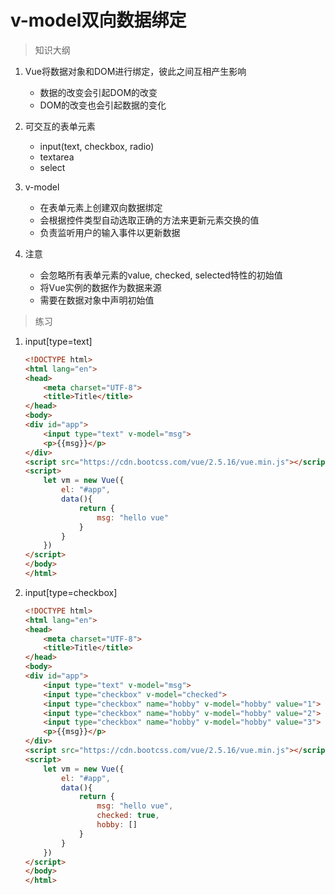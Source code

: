 # v-model双向数据绑定

> 知识大纲
1. Vue将数据对象和DOM进行绑定，彼此之间互相产生影响
    * 数据的改变会引起DOM的改变
    * DOM的改变也会引起数据的变化
    
2. 可交互的表单元素
    * input(text, checkbox, radio)    
    * textarea
    * select
    
3. v-model
    * 在表单元素上创建双向数据绑定
    * 会根据控件类型自动选取正确的方法来更新元素交换的值
    * 负责监听用户的输入事件以更新数据
    
4. 注意
    * 会忽略所有表单元素的value, checked, selected特性的初始值
    * 将Vue实例的数据作为数据来源
    * 需要在数据对象中声明初始值  
    
> 练习
1. input[type=text]
    ```html
    <!DOCTYPE html>
    <html lang="en">
    <head>
        <meta charset="UTF-8">
        <title>Title</title>
    </head>
    <body>
    <div id="app">
        <input type="text" v-model="msg">
        <p>{{msg}}</p>
    </div>
    <script src="https://cdn.bootcss.com/vue/2.5.16/vue.min.js"></script>
    <script>
        let vm = new Vue({
            el: "#app",
            data(){
                return {
                    msg: "hello vue"
                }
            }
        })
    </script>
    </body>
    </html>
    ```         
2. input[type=checkbox]
    ```html
    <!DOCTYPE html>
    <html lang="en">
    <head>
        <meta charset="UTF-8">
        <title>Title</title>
    </head>
    <body>
    <div id="app">
        <input type="text" v-model="msg">
        <input type="checkbox" v-model="checked">
        <input type="checkbox" name="hobby" v-model="hobby" value="1"> 1
        <input type="checkbox" name="hobby" v-model="hobby" value="2"> 2
        <input type="checkbox" name="hobby" v-model="hobby" value="3"> 3
        <p>{{msg}}</p>
    </div>
    <script src="https://cdn.bootcss.com/vue/2.5.16/vue.min.js"></script>
    <script>
        let vm = new Vue({
            el: "#app",
            data(){
                return {
                    msg: "hello vue",
                    checked: true,
                    hobby: []
                }
            }
        })
    </script>
    </body>
    </html>
    ```          